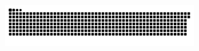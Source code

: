 <picture>
  <source media="(prefers-color-scheme: dark)" srcset="https://raw.githubusercontent.com/JasonChou0v0/JasonChou0v0/output/github-contribution-grid-snake-dark.svg">
  <source media="(prefers-color-scheme: light)" srcset="https://raw.githubusercontent.com/JasonChou0v0/JasonChou0v0/output/github-contribution-grid-snake.svg">
  <img alt="github contribution grid snake animation" src="https://raw.githubusercontent.com/JasonChou0v0/JasonChou0v0/output/github-contribution-grid-snake.svg">
</picture>
<!--
**JasonChou0v0/JasonChou0v0** is a ✨ _special_ ✨ repository because its `README.md` (this file) appears on your GitHub profile.

Here are some ideas to get you started:

- 🔭 I’m currently working on ...
- 🌱 I’m currently learning ...
- 👯 I’m looking to collaborate on ...
- 🤔 I’m looking for help with ...
- 💬 Ask me about ...
- 📫 How to reach me: ...
- 😄 Pronouns: ...
- ⚡ Fun fact: ...
-->

### Hi there 👋
This is the place where I opensource stuff and break things :rofl:
- 🔭 &nbsp;I’m currently working on something cool :wink:
- 🌱 &nbsp;I’m currently learning `Java`
- 👨‍💻 &nbsp;Read more about my projects at [jasonchou.vercel.app](https://jasonchou.vercel.app)
- ⚡ &nbsp;Fun fact: I want to raise a cat 🐈 or dog 🐕

📕 &nbsp;**Latest Blog Posts**
<!-- BLOG-POST-LIST:START -->
<!-- BLOG-POST-LIST:END -->
